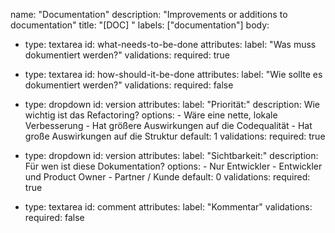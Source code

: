 name: "Documentation"
description: "Improvements or additions to documentation"
title: "[DOC] "
labels: ["documentation"]
body:
 
  - type: textarea
    id: what-needs-to-be-done
    attributes:
      label: "Was muss dokumentiert werden?"
    validations:
      required: true

  - type: textarea
    id: how-should-it-be-done
    attributes:
      label: "Wie sollte es dokumentiert werden?"
    validations:
      required: false
 
  - type: dropdown
    id: version
    attributes:
      label: "Priorität:"
      description: Wie wichtig ist das Refactoring?
      options:
        - Wäre eine nette, lokale Verbesserung
        - Hat größere Auswirkungen auf die Codequalität
        - Hat große Auswirkungen auf die Struktur
      default: 1
    validations:
      required: true

  - type: dropdown
    id: version
    attributes:
      label: "Sichtbarkeit:"
      description: Für wen ist diese Dokumentation?
      options:
        - Nur Entwickler
        - Entwickler und Product Owner
        - Partner / Kunde
      default: 0
    validations:
      required: true
 
  - type: textarea
    id: comment
    attributes:
      label: "Kommentar"
    validations:
      required: false
 
